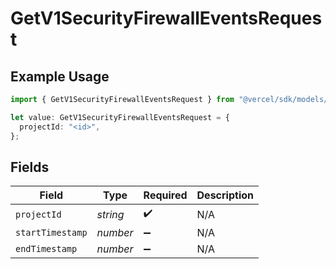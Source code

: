 # GetV1SecurityFirewallEventsRequest

## Example Usage

```typescript
import { GetV1SecurityFirewallEventsRequest } from "@vercel/sdk/models/getv1securityfirewalleventsop.js";

let value: GetV1SecurityFirewallEventsRequest = {
  projectId: "<id>",
};
```

## Fields

| Field              | Type               | Required           | Description        |
| ------------------ | ------------------ | ------------------ | ------------------ |
| `projectId`        | *string*           | :heavy_check_mark: | N/A                |
| `startTimestamp`   | *number*           | :heavy_minus_sign: | N/A                |
| `endTimestamp`     | *number*           | :heavy_minus_sign: | N/A                |